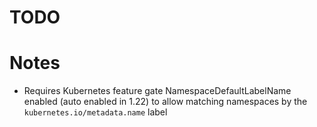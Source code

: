 # TODO

# Notes

- Requires Kubernetes feature gate NamespaceDefaultLabelName enabled (auto enabled in 1.22) to allow matching namespaces by the `kubernetes.io/metadata.name` label
